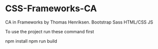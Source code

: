 # CSS-Frameworks-CA
CA in Frameworks by Thomas Henriksen.
Bootstrap
Sass
HTML/CSS
JS

To use the project run these command first

npm install
npm run build
